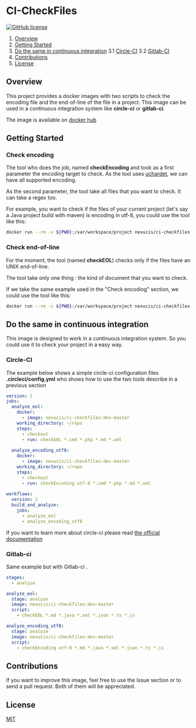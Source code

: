 CI-CheckFiles
=============
[![GitHub license](https://img.shields.io/badge/license-MIT-blue.svg)](./LICENSE)

1. [Overview](#overview) 
2. [Getting Started](#getting-started)
3. [Do the same in continuous integration](#do-the-same-in-continuous-integration)
   3.1 [Circle-CI](#circle-ci)
   3.2 [Gitlab-CI](#gitlab-ci)
4. [Contributions](#contributions)
5. [License](#license)

## Overview

This project provides a docker images with two scripts to check the encoding file and the end-of-line of the file in a project. This image can be used in a continuous integration system like **circle-ci** or **gitlab-ci**. 

The image is available on [docker hub](https://hub.docker.com/r/nexucis/ci-checkfiles/)

## Getting Started

### Check encoding
The tool who does the job, named **checkEncoding** and took as a first parameter the encoding target to check. As the tool uses [uchardet](https://www.freedesktop.org/wiki/Software/uchardet/), we can have all supported encoding.

As the second parameter, the tool take all files that you want to check. It can take a regex too.

For example, you want to check if the files of your current project (let's say a Java project build with maven) is encoding in utf-8, you could use the tool like this: 

```bash
docker run --rm -v ${PWD}:/var/workspace/project nexucis/ci-checkfiles cd /var/workspace/project && checkEncoding utf-8 *.md *.java *.xml
``` 

### Check end-of-line
For the moment, the tool (named **checkEOL**) checks only if the files have an UNIX end-of-line.

The tool take only one thing : the kind of document that you want to check.

If we take the same example used in the "Check encoding" section, we could use the tool like this:

```bash
docker run --rm -v ${PWD}:/var/workspace/project nexucis/ci-checkfiles cd /var/workspace/project && checkEOL *.md *.java *.xml
``` 

## Do the same in continuous integration

This image is designed to work in a continuous integration system. So you could use it to check your project in a easy way.

### Circle-CI

The example below shows a simple circle-ci configuration files **.circleci/config.yml** who shows how to use the two tools describe in a previous section

```yaml
version: 2
jobs:
  analyze_eol:
    docker:
      - image: nexucis/ci-checkfiles:dev-master
    working_directory: ~/repo
    steps:
      - checkout
      - run: checkEOL *.cmd *.php *.md *.xml
      
  analyze_encoding_utf8:
    docker:
      - image: nexucis/ci-checkfiles:dev-master
    working_directory: ~/repo
    steps:
      - checkout
      - run: checkEncoding utf-8 *.cmd *.php *.md *.xml
      
workflows:
  version: 2
  build_and_analyze:
    jobs:
      - analyze_eol
      - analyze_encoding_utf8
```
If you want to learn more about circle-ci please read [the official documentation](https://circleci.com/docs/2.0/)

### Gitlab-ci
Same example but with Gitlab-ci .

```yaml
stages:
  - analyze

analyze_eol:
  stage: analyze
  image: nexucis/ci-checkfiles:dev-master
  script:
    - checkEOL *.md *.java *.xml *.json *.ts *.js

analyze_encoding_utf8:
  stage: analyze
  image: nexucis/ci-checkfiles:dev-master
  script:
    - checkEncoding utf-8 *.md *.java *.xml *.json *.ts *.js
```

## Contributions
If you want to improve this image, feel free to use the Issue section or to send a pull request. Both of them will be appreciated.

## License
[MIT](./LICENSE)
